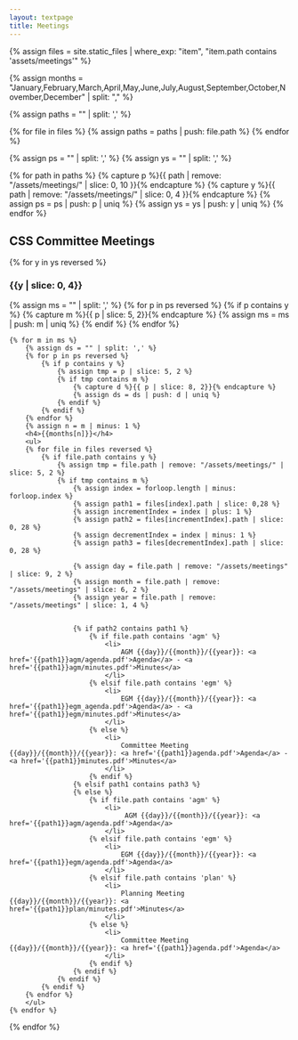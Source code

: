 ```yaml
---
layout: textpage
title: Meetings
---
```


<!-- PATH FORMAT:  assets/meetings/YYYY/MM/DD/agenda.pdf -->

{% assign files = site.static_files | where_exp: "item", "item.path contains 'assets/meetings'" %}


{% assign months = "January,February,March,April,May,June,July,August,September,October,November,December" | split: "," %}

{% assign paths = "" | split: ',' %}

{% for file in files %}
    {% assign paths = paths | push: file.path %}
{% endfor %}

{% assign ps = "" | split: ',' %}
{% assign ys = "" | split: ',' %}

{% for path in paths %}
    {% capture p %}{{ path | remove: "/assets/meetings/" | slice: 0, 10 }}{% endcapture %}
    {% capture y %}{{ path | remove: "/assets/meetings/" | slice: 0, 4 }}{% endcapture %}
    {% assign ps = ps | push: p | uniq %}
    {% assign ys = ys | push: y | uniq %}
{% endfor %}

<p>
<h2>CSS Committee Meetings</h2>
{% for y in ys reversed %}
    <h3>{{y | slice: 0, 4}}</h3>
    {% assign ms = "" | split: ',' %}
        {% for p in ps reversed %}
            {% if p contains y %}   
                {% capture m %}{{ p | slice: 5, 2}}{% endcapture %}
                {% assign ms = ms | push: m | uniq %}
            {% endif %}
        {% endfor %}

    {% for m in ms %}
        {% assign ds = "" | split: ',' %}
        {% for p in ps reversed %}
            {% if p contains y %}
                {% assign tmp = p | slice: 5, 2 %}
                {% if tmp contains m %}
                    {% capture d %}{{ p | slice: 8, 2}}{% endcapture %}
                    {% assign ds = ds | push: d | uniq %}
                {% endif %}
            {% endif %}
        {% endfor %}
        {% assign n = m | minus: 1 %}
        <h4>{{months[n]}}</h4>
        <ul>
        {% for file in files reversed %}
            {% if file.path contains y %}
                {% assign tmp = file.path | remove: "/assets/meetings/" | slice: 5, 2 %}
                {% if tmp contains m %}
                    {% assign index = forloop.length | minus: forloop.index %}
                    {% assign path1 = files[index].path | slice: 0,28 %}
                    {% assign incrementIndex = index | plus: 1 %}
                    {% assign path2 = files[incrementIndex].path | slice: 0, 28 %}
                    {% assign decrementIndex = index | minus: 1 %}
                    {% assign path3 = files[decrementIndex].path | slice: 0, 28 %}

                    {% assign day = file.path | remove: "/assets/meetings" | slice: 9, 2 %}
                    {% assign month = file.path | remove: "/assets/meetings" | slice: 6, 2 %}
                    {% assign year = file.path | remove: "/assets/meetings" | slice: 1, 4 %}


                    {% if path2 contains path1 %}
                        {% if file.path contains 'agm' %}
                            <li>
                                AGM {{day}}/{{month}}/{{year}}: <a href='{{path1}}agm/agenda.pdf'>Agenda</a> - <a href='{{path1}}agm/minutes.pdf'>Minutes</a>
                            </li>
                        {% elsif file.path contains 'egm' %}
                            <li>
                                EGM {{day}}/{{month}}/{{year}}: <a href='{{path1}}egm_agenda.pdf'>Agenda</a> - <a href='{{path1}}egm/minutes.pdf'>Minutes</a>
                            </li>
                        {% else %}
                            <li>
                                Committee Meeting {{day}}/{{month}}/{{year}}: <a href='{{path1}}agenda.pdf'>Agenda</a> - <a href='{{path1}}minutes.pdf'>Minutes</a>
                            </li>
                        {% endif %}
                    {% elsif path1 contains path3 %}
                    {% else %}
                        {% if file.path contains 'agm' %}
                            <li>
                                 AGM {{day}}/{{month}}/{{year}}: <a href='{{path1}}agm/agenda.pdf'>Agenda</a>
                            </li>
                        {% elsif file.path contains 'egm' %}
                            <li>
                                EGM {{day}}/{{month}}/{{year}}: <a href='{{path1}}egm/agenda.pdf'>Agenda</a>
                            </li>
                        {% elsif file.path contains 'plan' %}
                            <li>
                                Planning Meeting {{day}}/{{month}}/{{year}}: <a href='{{path1}}plan/minutes.pdf'>Minutes</a>
                            </li>
                        {% else %}
                            <li>
                                Committee Meeting {{day}}/{{month}}/{{year}}: <a href='{{path1}}agenda.pdf'>Agenda</a>
                            </li>
                        {% endif %}
                    {% endif %}
                {% endif %}
            {% endif %}
        {% endfor %}
        </ul>     
    {% endfor %}
{% endfor %}
</p>
